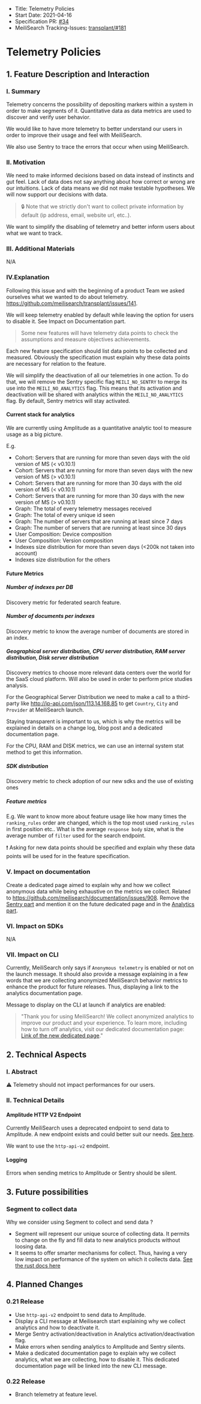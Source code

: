 - Title: Telemetry Policies
- Start Date: 2021-04-16
- Specification PR: [#34](https://github.com/meilisearch/specifications/pull/34)
- MeiliSearch Tracking-Issues: [transplant/#181](https://github.com/meilisearch/transplant/issues/181)

# Telemetry Policies

## 1. Feature Description and Interaction

### I. Summary

Telemetry concerns the possibility of depositing markers within a system in order to make segments of it. Quantitative data as data metrics are used to discover and verify user behavior.

We would like to have more telemetry to better understand our users in order to improve their usage and feel with MeiliSearch.

We also use Sentry to trace the errors that occur when using MeiliSearch.

### II. Motivation

We need to make informed decisions based on data instead of instincts and gut feel. Lack of data does not say anything about how correct or wrong are our intuitions. Lack of data means we did not make testable hypotheses. We will now support our decisions with data.

> 🔒 Note that we strictly don't want to collect private information by default (ip address, email, website url, etc..).

We want to simplify the disabling of telemetry and better inform users about what we want to track.

### III. Additional Materials
N/A

### IV.Explanation

Following this issue and with the beginning of a product Team we asked ourselves what we wanted to do about telemetry. https://github.com/meilisearch/transplant/issues/141.

We will keep telemetry enabled by default while leaving the option for users to disable it. See Impact on Documentation part.

> Some new features will have telemetry data points to check the assumptions and measure objectives achievements.

Each new feature specification should list data points to be collected and measured. Obviously the specification must explain why these data points are necessary for relation to the feature.

We will simplify the deactivation of all our telemetries in one action. To do that, we will remove the Sentry specific flag `MEILI_NO_SENTRY` to merge its use into the `MEILI_NO_ANALYTICS` flag. This means that its activation and deactivation will be shared with analytics within the `MEILI_NO_ANALYTICS` flag. By default, Sentry metrics will stay activated.

#### Current stack for analytics

We are currently using Amplitude as a quantitative analytic tool to measure usage as a big picture.

E.g.
- Cohort: Servers that are running for more than seven days with the old version of MS (< v0.10.1)
- Cohort: Servers that are running for more than seven days with the new version of MS (> v0.10.1)
- Cohort: Servers that are running for more than 30 days with the old version of MS (< v0.10.1)
- Cohort: Servers that are running for more than 30 days with the new version of MS (> v0.10.1)
- Graph: The total of every telemetry messages received
- Graph: The total of every unique id seen
- Graph: The number of servers that are running at least since 7 days
- Graph: The number of servers that are running at least since 30 days
- User Composition: Device composition
- User Composition: Version composition
- Indexes size distribution for more than seven days (<200k not taken into account)
- Indexes size distribution for the others

#### Future Metrics

##### Number of indexes per DB
Discovery metric for federated search feature.

##### Number of documents per indexes
Discovery metric to know the average number of documents are stored in an index.

##### Geographical server distribution, CPU server distribution, RAM server distribution, Disk server distribution
Discovery metrics to choose more relevant data centers over the world for the SaaS cloud platform. Will also be used in order to perform price studies analysis.

For the Geographical Server Distribution we need to make a call to a third-party like http://ip-api.com/json/113.14.168.85 to get `Country`, `City` and `Provider` at MeiliSearch launch.

Staying transparent is important to us, which is why the metrics will be explained in details on a change log, blog post and a dedicated documentation page.

For the CPU, RAM and DISK metrics, we can use an internal system stat method to get this information.

##### SDK distribution
Discovery metric to check adoption of our new sdks and the use of existing ones

##### Feature metrics
E.g. We want to know more about feature usage like how many times the `ranking_rules` order are changed, which is the top most used `ranking_rules` in first position etc.. What is the average `response body` size, what is the average number of `filter` used for the search endpoint.

❗️ Asking for new data points should be specified and explain why these data points will be used for in the feature specification.

### V. Impact on documentation

Create a dedicated page aimed to explain why and how we collect anonymous data while being exhaustive on the metrics we collect. Related to https://github.com/meilisearch/documentation/issues/908.
Remove the [Sentry part](https://docs.meilisearch.com/reference/features/configuration.html#disable-sentry) and mention it on the future dedicated page and in the [Analytics part](https://docs.meilisearch.com/reference/features/configuration.html#analytics).

### VI. Impact on SDKs
N/A

### VII. Impact on CLI

Currently, MeiliSearch only says if `Anonymous telemetry` is enabled or not on the launch message. It should also provide a message explaining in a few words that we are collecting anonymized MeiliSearch behavior metrics to enhance the product for future releases. Thus, displaying a link to the analytics documentation page.

Message to display on the CLI at launch if analytics are enabled:
> "Thank you for using MeiliSearch! We collect anonymized analytics to improve our product and your experience. To learn more, including how to turn off analytics, visit our dedicated documentation page: [Link of the new dedicated page]()."

## 2. Technical Aspects

### I. Abstract

⚠ Telemetry should not impact performances for our users.

### II. Technical Details

#### Amplitude HTTP V2 Endpoint

Currently MeiliSearch uses a deprecated endpoint to send data to Amplitude. A new endpoint exists and could better suit our needs. [See here](https://developers.amplitude.com/docs/http-api-v2).

We want to use the `http-api-v2` endpoint.

#### Logging

Errors when sending metrics to Amplitude or Sentry should be silent.

## 3. Future possibilities

### Segment to collect data

Why we consider using Segment to collect and send data ?

- Segment will represent our unique source of collecting data. It permits to change on the fly and fill data to new analytics products without loosing data.
- It seems to offer smarter mechanisms for collect. Thus, having a very low impact on performance of the system on which it collects data. [See the rust docs here](https://segment.com/docs/connections/sources/catalog/libraries/server/rust/)

## 4. Planned Changes

### 0.21 Release

- Use `http-api-v2` endpoint to send data to Amplitude.
- Display a CLI message at Meilisearch start explaining why we collect analytics and how to deactivate it.
- Merge Sentry activation/deactivation in Analytics activation/deactivation flag.
- Make errors when sending analytics to Amplitude and Sentry silents.
- Make a dedicated documentation page to explain why we collect analytics, what we are collecting, how to disable it. This dedicated documentation page will be linked into the new CLI message.

### 0.22 Release

- Branch telemetry at feature level.
